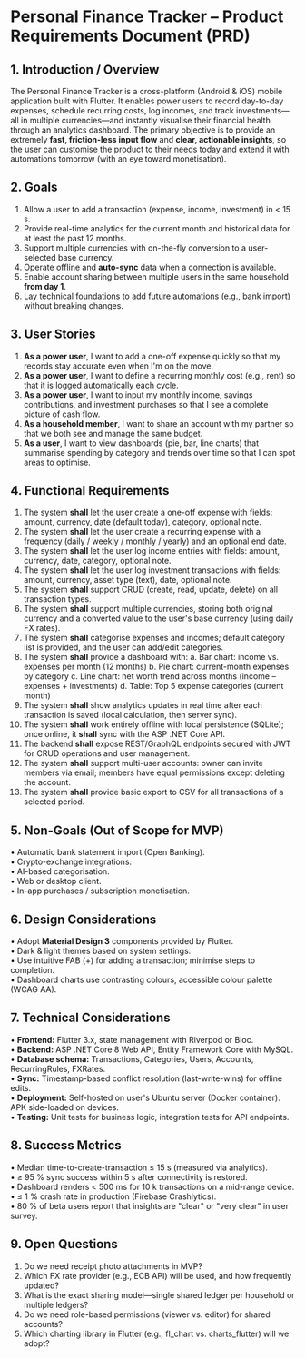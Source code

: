 # Personal Finance Tracker – Product Requirements Document (PRD)

## 1. Introduction / Overview
The Personal Finance Tracker is a cross-platform (Android & iOS) mobile application built with Flutter. It enables power users to record day-to-day expenses, schedule recurring costs, log incomes, and track investments—all in multiple currencies—and instantly visualise their financial health through an analytics dashboard. The primary objective is to provide an extremely **fast, friction-less input flow** and **clear, actionable insights**, so the user can customise the product to their needs today and extend it with automations tomorrow (with an eye toward monetisation).

## 2. Goals
1. Allow a user to add a transaction (expense, income, investment) in < 15 s.
2. Provide real-time analytics for the current month and historical data for at least the past 12 months.
3. Support multiple currencies with on-the-fly conversion to a user-selected base currency.
4. Operate offline and **auto-sync** data when a connection is available.
5. Enable account sharing between multiple users in the same household **from day 1**.
6. Lay technical foundations to add future automations (e.g., bank import) without breaking changes.

## 3. User Stories
1. **As a power user**, I want to add a one-off expense quickly so that my records stay accurate even when I'm on the move.
2. **As a power user**, I want to define a recurring monthly cost (e.g., rent) so that it is logged automatically each cycle.
3. **As a power user**, I want to input my monthly income, savings contributions, and investment purchases so that I see a complete picture of cash flow.
4. **As a household member**, I want to share an account with my partner so that we both see and manage the same budget.
5. **As a user**, I want to view dashboards (pie, bar, line charts) that summarise spending by category and trends over time so that I can spot areas to optimise.

## 4. Functional Requirements
1. The system **shall** let the user create a one-off expense with fields: amount, currency, date (default today), category, optional note.
2. The system **shall** let the user create a recurring expense with a frequency (daily / weekly / monthly / yearly) and an optional end date.
3. The system **shall** let the user log income entries with fields: amount, currency, date, category, optional note.
4. The system **shall** let the user log investment transactions with fields: amount, currency, asset type (text), date, optional note.
5. The system **shall** support CRUD (create, read, update, delete) on all transaction types.
6. The system **shall** support multiple currencies, storing both original currency and a converted value to the user's base currency (using daily FX rates).
7. The system **shall** categorise expenses and incomes; default category list is provided, and the user can add/edit categories.
8. The system **shall** provide a dashboard with:
   a. Bar chart: income vs. expenses per month (12 months)
   b. Pie chart: current-month expenses by category
   c. Line chart: net worth trend across months (income – expenses + investments)
   d. Table: Top 5 expense categories (current month)
9. The system **shall** show analytics updates in real time after each transaction is saved (local calculation, then server sync).
10. The system **shall** work entirely offline with local persistence (SQLite); once online, it **shall** sync with the ASP .NET Core API.
11. The backend **shall** expose REST/GraphQL endpoints secured with JWT for CRUD operations and user management.
12. The system **shall** support multi-user accounts: owner can invite members via email; members have equal permissions except deleting the account.
13. The system **shall** provide basic export to CSV for all transactions of a selected period.

## 5. Non-Goals (Out of Scope for MVP)
• Automatic bank statement import (Open Banking).  
• Crypto-exchange integrations.  
• AI-based categorisation.  
• Web or desktop client.  
• In-app purchases / subscription monetisation.

## 6. Design Considerations
• Adopt **Material Design 3** components provided by Flutter.  
• Dark & light themes based on system settings.  
• Use intuitive FAB (+) for adding a transaction; minimise steps to completion.  
• Dashboard charts use contrasting colours, accessible colour palette (WCAG AA).

## 7. Technical Considerations
• **Frontend:** Flutter 3.x, state management with Riverpod or Bloc.  
• **Backend:** ASP .NET Core 8 Web API, Entity Framework Core with MySQL.  
• **Database schema:** Transactions, Categories, Users, Accounts, RecurringRules, FXRates.  
• **Sync:** Timestamp-based conflict resolution (last-write-wins) for offline edits.  
• **Deployment:** Self-hosted on user's Ubuntu server (Docker container). APK side-loaded on devices.  
• **Testing:** Unit tests for business logic, integration tests for API endpoints.

## 8. Success Metrics
• Median time-to-create-transaction ≤ 15 s (measured via analytics).  
• ≥ 95 % sync success within 5 s after connectivity is restored.  
• Dashboard renders < 500 ms for 10 k transactions on a mid-range device.  
• ≤ 1 % crash rate in production (Firebase Crashlytics).  
• 80 % of beta users report that insights are "clear" or "very clear" in user survey.

## 9. Open Questions
1. Do we need receipt photo attachments in MVP?  
2. Which FX rate provider (e.g., ECB API) will be used, and how frequently updated?  
3. What is the exact sharing model—single shared ledger per household or multiple ledgers?  
4. Do we need role-based permissions (viewer vs. editor) for shared accounts?  
5. Which charting library in Flutter (e.g., fl_chart vs. charts_flutter) will we adopt? 